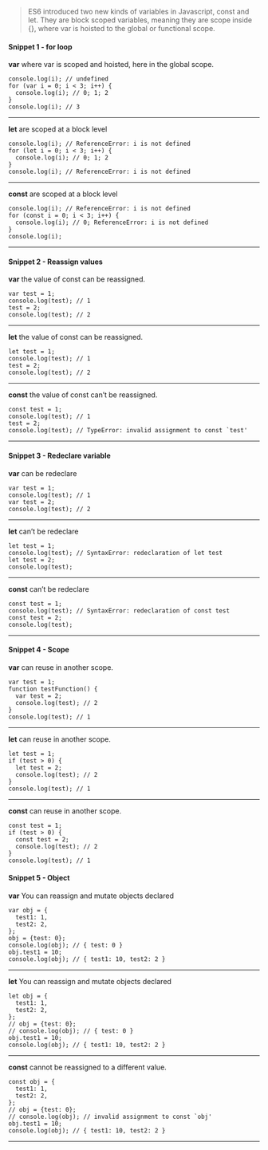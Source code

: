 > ES6 introduced two new kinds of variables in Javascript, const and let. They are block scoped variables, meaning they are scope inside {}, where var is hoisted to the global or functional scope.

#### Snippet 1 - for loop
**var** where var is scoped and hoisted, here in the global scope.
```
console.log(i); // undefined
for (var i = 0; i < 3; i++) {
  console.log(i); // 0; 1; 2
}
console.log(i); // 3
```
------------
**let** are scoped at a block
level
```
console.log(i); // ReferenceError: i is not defined
for (let i = 0; i < 3; i++) {
  console.log(i); // 0; 1; 2
}
console.log(i); // ReferenceError: i is not defined
```
--------------
**const** are scoped at a block
level
```
console.log(i); // ReferenceError: i is not defined
for (const i = 0; i < 3; i++) {
  console.log(i); // 0; ReferenceError: i is not defined
}
console.log(i);
```
---
#### Snippet 2 - Reassign values
**var** the value of const can be reassigned.
```
var test = 1;
console.log(test); // 1
test = 2;
console.log(test); // 2
```
------------

**let**  the value of const can be reassigned.
```
let test = 1;
console.log(test); // 1
test = 2;
console.log(test); // 2
```
---------------

**const** the value of const can’t be reassigned.
```
const test = 1;
console.log(test); // 1
test = 2;
console.log(test); // TypeError: invalid assignment to const `test'
```

------------------------------------------------------------------------------------------
#### Snippet 3 - Redeclare variable
**var** can be redeclare
```
var test = 1;
console.log(test); // 1
var test = 2;
console.log(test); // 2
```
------------

**let** can’t be redeclare
```
let test = 1;
console.log(test); // SyntaxError: redeclaration of let test
let test = 2;
console.log(test);
```
--------------
**const** can’t be redeclare
```
const test = 1;
console.log(test); // SyntaxError: redeclaration of const test
const test = 2;
console.log(test);
```
---
#### Snippet 4 - Scope
**var** can reuse in another scope.
```
var test = 1;
function testFunction() {
  var test = 2;
  console.log(test); // 2
}
console.log(test); // 1
```
-------------
**let** can reuse in another scope.
```
let test = 1;
if (test > 0) {
  let test = 2;
  console.log(test); // 2
}
console.log(test); // 1
```
------------
**const** can reuse in another scope.
```
const test = 1;
if (test > 0) {
  const test = 2;
  console.log(test); // 2
}
console.log(test); // 1
```
#### Snippet 5 - Object
**var** You can reassign and mutate objects declared 
```
var obj = {
  test1: 1,
  test2: 2,
};
obj = {test: 0};
console.log(obj); // { test: 0 }
obj.test1 = 10;
console.log(obj); // { test1: 10, test2: 2 }
```
-------------

**let** You can reassign and mutate objects declared 
```
let obj = {
  test1: 1,
  test2: 2,
};
// obj = {test: 0};
// console.log(obj); // { test: 0 }
obj.test1 = 10;
console.log(obj); // { test1: 10, test2: 2 }
```
---
**const** cannot be reassigned to a different value.
```
const obj = {
  test1: 1,
  test2: 2,
};
// obj = {test: 0};
// console.log(obj); // invalid assignment to const `obj'
obj.test1 = 10;
console.log(obj); // { test1: 10, test2: 2 }
```
---

